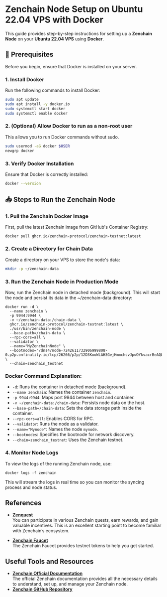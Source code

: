 # Zenchain Node Setup on Ubuntu 22.04 VPS with Docker

This guide provides step-by-step instructions for setting up a **Zenchain Node** on your **Ubuntu 22.04 VPS** using **Docker**.

## 🚀 Prerequisites

Before you begin, ensure that Docker is installed on your server.

### 1. Install Docker

Run the following commands to install Docker:

```bash
sudo apt update
sudo apt install -y docker.io
sudo systemctl start docker
sudo systemctl enable docker
```

### 2. (Optional) Allow Docker to run as a non-root user
This allows you to run Docker commands without sudo.
```bash
sudo usermod -aG docker $USER
newgrp docker
```

### 3. Verify Docker Installation
Ensure that Docker is correctly installed:
```bash
docker --version
```

## 📥 Steps to Run the Zenchain Node
### 1. Pull the Zenchain Docker Image
First, pull the latest Zenchain image from GitHub's Container Registry:
```
docker pull ghcr.io/zenchain-protocol/zenchain-testnet:latest
```

### 2. Create a Directory for Chain Data
Create a directory on your VPS to store the node's data:
```bash
mkdir -p ~/zenchain-data
```

### 3. Run the Zenchain Node in Production Mode
Now, run the Zenchain node in detached mode (background). This will start the node and persist its data in the ~/zenchain-data directory:
```
docker run -d \
  --name zenchain \
  -p 9944:9944 \
  -v ~/zenchain-data:/chain-data \
  ghcr.io/zenchain-protocol/zenchain-testnet:latest \
  ./usr/bin/zenchain-node \
  --base-path=/chain-data \
  --rpc-cors=all \
  --validator \
  --name="MyZenchainNode" \
  --bootnodes="/dns4/node-7242611732906999808-0.p2p.onfinality.io/tcp/26266/p2p/12D3KooWLAH3GejHmmchsvJpwDYkvacrBeAQbJrip5oZSymx5yrE" \
  --chain=zenchain_testnet
```

### Docker Command Explanation:

- `-d`: Runs the container in detached mode (background).
- `--name zenchain`: Names the container `zenchain`.
- `-p 9944:9944`: Maps port 9944 between host and container.
- `-v ~/zenchain-data:/chain-data`: Persists node data on the host.
- `--base-path=/chain-data`: Sets the data storage path inside the container.
- `--rpc-cors=all`: Enables CORS for RPC.
- `--validator`: Runs the node as a validator.
- `--name="Mynode"`: Names the node `mynode`.
- `--bootnodes`: Specifies the bootnode for network discovery.
- `--chain=zenchain_testnet`: Uses the Zenchain testnet.



### 4. Monitor Node Logs
To view the logs of the running Zenchain node, use:
```
docker logs -f zenchain
```
This will stream the logs in real time so you can monitor the syncing process and node status.


## References

- **[Zenquest](https://zenquest.zenchain.io?referral=tGaa_g1b0yk_O-J_e3hCaEUOpEe2rPN2tBlOWkXOvgA)**  
  You can participate in various Zenchain quests, earn rewards, and gain valuable incentives. This is an excellent starting point to become familiar with Zenchain’s ecosystem.

- **[Zenchain Faucet](https://faucet.zenchain.io/)**  
  The Zenchain Faucet provides testnet tokens to help you get started. 

## Useful Tools and Resources

- **[Zenchain Official Documentation](https://zenchain.io/docs)**  
  The official Zenchain documentation provides all the necessary details to understand, set up, and manage your Zenchain node.
- **[Zenchain GitHub Repository](https://github.com/zenchain-protocol)**  





